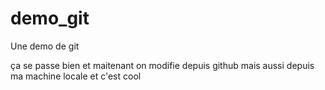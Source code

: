 # demo_git
Une demo de git


ça se passe bien
et maitenant on modifie depuis github
mais aussi depuis ma machine locale et c'est cool

